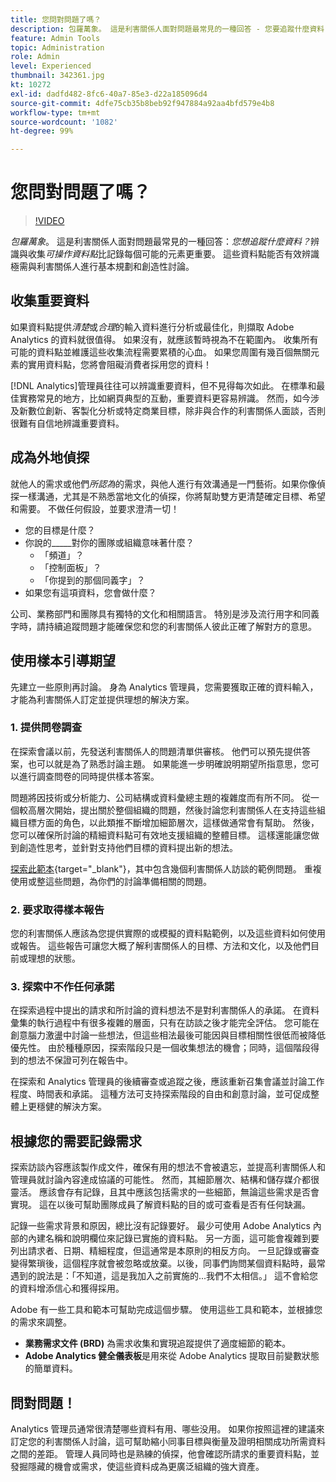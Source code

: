 ```yaml
---
title: 您問對問題了嗎？
description: 包羅萬象。 這是利害關係人面對問題最常見的一種回答 - 您要追蹤什麼資料？ 辨別和收集可操作資料點比記錄每個可能的元素更重要。 這些資料點能否有效辨識極需與利害關係人進行基本規劃和創造性討論。
feature: Admin Tools
topic: Administration
role: Admin
level: Experienced
thumbnail: 342361.jpg
kt: 10272
exl-id: dadfd482-8fc6-40a7-85e3-d22a185096d4
source-git-commit: 4dfe75cb35b8beb92f947884a92aa4bfd579e4b8
workflow-type: tm+mt
source-wordcount: '1082'
ht-degree: 99%

---
```


# 您問對問題了嗎？

>[!VIDEO](https://video.tv.adobe.com/v/342361/?quality=12&learn=on)

_包羅萬象_。 這是利害關係人面對問題最常見的一種回答：_您想追蹤什麼資料？_&#x200B;辨識與收集&#x200B;_可操作資料點_&#x200B;比記錄每個可能的元素更重要。 這些資料點能否有效辨識極需與利害關係人進行基本規劃和創造性討論。

## 收集重要資料

如果資料點提供&#x200B;_清楚_&#x200B;或&#x200B;_合理_&#x200B;的輸入資料進行分析或最佳化，則擷取 Adobe Analytics 的資料就很值得。 如果沒有，就應該暫時視為不在範圍內。 收集所有可能的資料點並維護這些收集流程需要累積的心血。 如果您周圍有幾百個無關元素的實用資料點，您將會阻礙消費者採用您的資料！

[!DNL Analytics]管理員往往可以辨識重要資料，但不見得每次如此。 在標準和最佳實務常見的地方，比如網頁典型的互動，重要資料更容易辨識。 然而，如今涉及新數位創新、客製化分析或特定商業目標，除非與合作的利害關係人面談，否則很難有自信地辨識重要資料。

## 成為外地偵探

就他人的需求或他們&#x200B;_所認為_&#x200B;的需求，與他人進行有效溝通是一門藝術。如果你像偵探一樣溝通，尤其是不熟悉當地文化的偵探，你將幫助雙方更清楚確定目標、希望和需要。 不做任何假設，並要求澄清一切！

* 您的目標是什麼？
* 你說的_____對你的團隊或組織意味著什麼？
   * 「頻道」？
   * 「控制面板」？
   * 「你提到的那個同義字」？
* 如果您有這項資料，您會做什麼？

公司、業務部門和團隊具有獨特的文化和相關語言。 特別是涉及流行用字和同義字時，請持續追蹤問題才能確保您和您的利害關係人彼此正確了解對方的意思。

## 使用樣本引導期望

先建立一些原則再討論。 身為 Analytics 管理員，您需要獲取正確的資料輸入，才能為利害關係人訂定並提供理想的解決方案。

### &#x200B;1. 提供問卷調查

在探索會議以前，先發送利害關係人的問題清單供審核。 他們可以預先提供答案，也可以就是為了熟悉討論主題。 如果能進一步明確說明期望所指意思，您可以進行調查問卷的同時提供樣本答案。

問題將因技術或分析能力、公司結構或資料彙總主題的複雜度而有所不同。 從一個較高層次開始，提出關於整個組織的問題，然後討論您利害關係人在支持這些組織目標方面的角色，以此類推不斷增加細節層次，這樣做通常會有幫助。 然後，您可以確保所討論的精細資料點可有效地支援組織的整體目標。 這樣還能讓您做到創造性思考，並針對支持他們目標的資料提出新的想法。

[探索此範本](assets/stakeholder-questionnaire.pdf){target="_blank"}，其中包含幾個利害關係人訪談的範例問題。 重複使用或整這些問題，為你們的討論準備相關的問題。

### &#x200B;2. 要求取得樣本報告

您的利害關係人應該為您提供實際的或模擬的資料點範例，以及這些資料如何使用或報告。 這些報告可讓您大概了解利害關係人的目標、方法和文化，以及他們目前或理想的狀態。

### &#x200B;3. 探索中不作任何承諾

在探索過程中提出的請求和所討論的資料想法不是對利害關係人的承諾。 在資料彙集的執行過程中有很多複雜的層面，只有在訪談之後才能完全評估。 您可能在創意腦力激盪中討論一些想法，但這些相法最後可能因與目標相關性很低而被降低優先性。 由於種種原因，探索階段只是一個收集想法的機會；同時，這個階段得到的想法不保證可列在報告中。

在探索和 Analytics 管理員的後續審查或追蹤之後，應該重新召集會議並討論工作程度、時間表和承諾。 這種方法可支持探索階段的自由和創意討論，並可促成整體上更穩健的解決方案。

## 根據您的需要記錄需求

探索訪談內容應該製作成文件，確保有用的想法不會被遺忘，並提高利害關係人和管理員就討論內容達成協議的可能性。 然而，其細節層次、結構和儲存媒介都很靈活。 應該會存有記錄，且其中應該包括需求的一些細節，無論這些需求是否會實現。 這在以後可幫助團隊成員了解資料點的目的或可查看是否有任何缺漏。

記錄一些需求背景和原因，總比沒有記錄要好。 最少可使用 Adobe Analytics 內部的內建名稱和說明欄位來記錄已實施的資料點。 另一方面，這可能會複雜到要列出請求者、日期、精細程度，但這通常是本原則的相反方向。 一旦記錄或審查變得繁瑣後，這個程序就會被忽略或放棄。以後，同事們詢問某個資料點時，最常遇到的說法是：「不知道，這是我加入之前實施的...我們不太相信。」 這不會給您的資料增添信心和獲得採用。

Adobe 有一些工具和範本可幫助完成這個步驟。 使用這些工具和範本，並根據您的需求來調整。

* **業務需求文件 (BRD)** 為需求收集和實現追蹤提供了適度細節的範本。
* **Adobe Analytics 健全儀表板**&#x200B;是用來從 Adobe Analytics 提取目前變數狀態的簡單資料。

## 問對問題！

Analytics 管理员通常很清楚哪些資料有用、哪些没用。 如果你按照這裡的建議來訂定您的利害關係人討論，這可幫助縮小同事目標與衡量及證明相關成功所需資料之間的差距。 管理人員同時也是熟練的偵探，他會確認所請求的重要資料點，並發掘隱藏的機會或需求，使這些資料成為更廣泛組織的強大資產。
